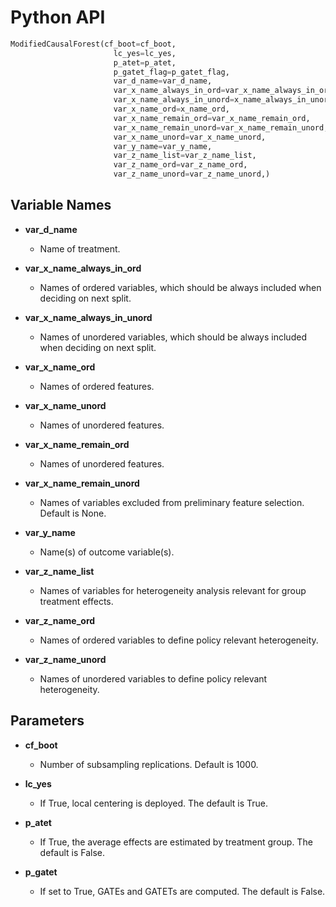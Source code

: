 # Python API


```python
ModifiedCausalForest(cf_boot=cf_boot,
                       lc_yes=lc_yes,
                       p_atet=p_atet,
                       p_gatet_flag=p_gatet_flag,
                       var_d_name=var_d_name,
                       var_x_name_always_in_ord=var_x_name_always_in_ord,
                       var_x_name_always_in_unord=x_name_always_in_unord,
                       var_x_name_ord=x_name_ord,
                       var_x_name_remain_ord=var_x_name_remain_ord,
                       var_x_name_remain_unord=var_x_name_remain_unord,
                       var_x_name_unord=var_x_name_unord,
                       var_y_name=var_y_name,
                       var_z_name_list=var_z_name_list,
                       var_z_name_ord=var_z_name_ord,
                       var_z_name_unord=var_z_name_unord,)
```


## Variable Names

- <a id="var_d_name"><strong>var_d_name</strong></a>
	* Name of treatment.

- <a id="var_x_name_always_in_ord"><strong>var_x_name_always_in_ord</strong></a>
  * Names of ordered variables, which should be always included when deciding on next split.

- <a id="var_x_name_always_in_unord"><strong>var_x_name_always_in_unord</strong></a>
  * Names of unordered variables, which should be always included when deciding on next split.

- <a id="var_x_name_ord"><strong>var_x_name_ord</strong></a>
  *	Names of ordered features.

- <a id="var_x_name_unord"><strong>var_x_name_unord</strong></a>
  * Names of unordered features.

- <a id="var_x_name_remain_ord"><strong>var_x_name_remain_ord</strong></a>
  *	Names of unordered features.

- <a id="var_x_name_remain_unord"><strong>var_x_name_remain_unord</strong></a>
  * Names of variables excluded from preliminary feature selection. Default is None.

- <a id="var_y_name"><strong>var_y_name</strong></a>
  * Name(s) of outcome variable(s).

- <a id="var_z_name_list"><strong>var_z_name_list</strong></a>
  * Names of variables for heterogeneity analysis relevant for group treatment effects.

- <a id="var_z_name_ord"><strong>var_z_name_ord</strong></a>
  * Names of ordered variables to define policy relevant heterogeneity.

- <a id="var_z_name_unord"><strong>var_z_name_unord</strong></a>
  * Names of unordered variables to define policy relevant heterogeneity.

## Parameters

- <a id="cf_boot"><strong>cf_boot</strong></a>
  * Number of subsampling replications. Default is 1000.

- <a id="lc_yes"><strong>lc_yes</strong></a>
  * If True, local centering is deployed. The default is True.

- <a id="p_atet"><strong>p_atet</strong></a>
  * If True, the average effects are estimated by treatment group. The default is False.

- <a id="p_gatet"><strong>p_gatet</strong></a>
  * If set to True, GATEs and GATETs are computed. The default is False.
